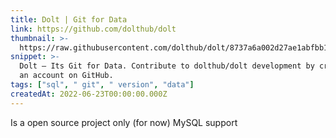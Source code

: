 ```yaml
---
title: Dolt | Git for Data
link: https://github.com/dolthub/dolt
thumbnail: >-
  https://raw.githubusercontent.com/dolthub/dolt/8737a6a002d27ae1abfbb1d02b4d26f3aec183d0/docs/Dolt-Logo%403x.svg
snippet: >-
  Dolt – Its Git for Data. Contribute to dolthub/dolt development by creating
  an account on GitHub.
tags: ["sql", " git", " version", "data"]
createdAt: 2022-06-23T00:00:00.000Z
---
```

Is a open source project only (for now) MySQL support